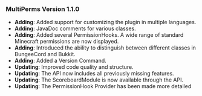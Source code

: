 ### MultiPerms Version 1.1.0

- **Adding**: Added support for customizing the plugin in multiple languages.
- **Adding**: JavaDoc comments for various classes.
- **Adding**: Added several PermissionHooks. A wide range of standard Minecraft permissions are now displayed.
- **Adding**: Introduced the ability to distinguish between different classes in BungeeCord and Bukkit.
- **Adding**: Added a Version Command.
- **Updating**: Improved code quality and structure.
- **Updating**: The API now includes all previously missing features.
- **Updating**: The ScoreboardModule is now available through the API.
- **Updating**: The PermissionHook Provider has been made more detailed
